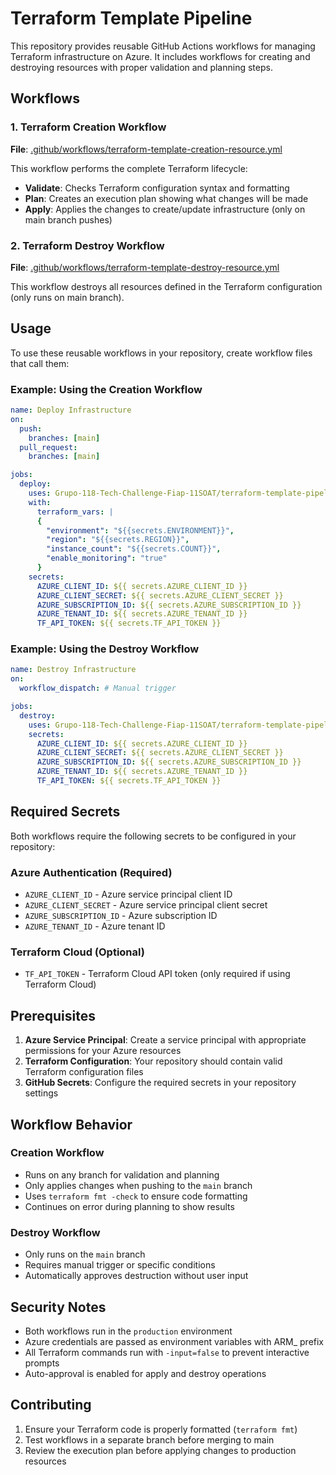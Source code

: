 # Terraform Template Pipeline

This repository provides reusable GitHub Actions workflows for managing Terraform infrastructure on Azure. It includes workflows for creating and destroying resources with proper validation and planning steps.

## Workflows

### 1. Terraform Creation Workflow
**File**: [.github/workflows/terraform-template-creation-resource.yml](.github/workflows/terraform-template-creation-resource.yml)

This workflow performs the complete Terraform lifecycle:
- **Validate**: Checks Terraform configuration syntax and formatting
- **Plan**: Creates an execution plan showing what changes will be made
- **Apply**: Applies the changes to create/update infrastructure (only on main branch pushes)

### 2. Terraform Destroy Workflow
**File**: [.github/workflows/terraform-template-destroy-resource.yml](.github/workflows/terraform-template-destroy-resource.yml)

This workflow destroys all resources defined in the Terraform configuration (only runs on main branch).

## Usage

To use these reusable workflows in your repository, create workflow files that call them:

### Example: Using the Creation Workflow

```yaml
name: Deploy Infrastructure
on:
  push:
    branches: [main]
  pull_request:
    branches: [main]

jobs:
  deploy:
    uses: Grupo-118-Tech-Challenge-Fiap-11SOAT/terraform-template-pipeline-grupo118-fase-3/.github/workflows/terraform-template-creation-resource.yml@main
    with:
      terraform_vars: |
      {
        "environment": "${{secrets.ENVIRONMENT}}",
        "region": "${{secrets.REGION}}",
        "instance_count": "${{secrets.COUNT}}",
        "enable_monitoring": "true"
      }
    secrets:
      AZURE_CLIENT_ID: ${{ secrets.AZURE_CLIENT_ID }}
      AZURE_CLIENT_SECRET: ${{ secrets.AZURE_CLIENT_SECRET }}
      AZURE_SUBSCRIPTION_ID: ${{ secrets.AZURE_SUBSCRIPTION_ID }}
      AZURE_TENANT_ID: ${{ secrets.AZURE_TENANT_ID }}
      TF_API_TOKEN: ${{ secrets.TF_API_TOKEN }}
```

### Example: Using the Destroy Workflow

```yaml
name: Destroy Infrastructure
on:
  workflow_dispatch: # Manual trigger

jobs:
  destroy:
    uses: Grupo-118-Tech-Challenge-Fiap-11SOAT/terraform-template-pipeline-grupo118-fase-3/.github/workflows/terraform-template-destroy-resource.yml@main
    secrets:
      AZURE_CLIENT_ID: ${{ secrets.AZURE_CLIENT_ID }}
      AZURE_CLIENT_SECRET: ${{ secrets.AZURE_CLIENT_SECRET }}
      AZURE_SUBSCRIPTION_ID: ${{ secrets.AZURE_SUBSCRIPTION_ID }}
      AZURE_TENANT_ID: ${{ secrets.AZURE_TENANT_ID }}
      TF_API_TOKEN: ${{ secrets.TF_API_TOKEN }}
```

## Required Secrets

Both workflows require the following secrets to be configured in your repository:

### Azure Authentication (Required)
- `AZURE_CLIENT_ID` - Azure service principal client ID
- `AZURE_CLIENT_SECRET` - Azure service principal client secret
- `AZURE_SUBSCRIPTION_ID` - Azure subscription ID
- `AZURE_TENANT_ID` - Azure tenant ID

### Terraform Cloud (Optional)
- `TF_API_TOKEN` - Terraform Cloud API token (only required if using Terraform Cloud)

## Prerequisites

1. **Azure Service Principal**: Create a service principal with appropriate permissions for your Azure resources
2. **Terraform Configuration**: Your repository should contain valid Terraform configuration files
3. **GitHub Secrets**: Configure the required secrets in your repository settings

## Workflow Behavior

### Creation Workflow
- Runs on any branch for validation and planning
- Only applies changes when pushing to the `main` branch
- Uses `terraform fmt -check` to ensure code formatting
- Continues on error during planning to show results

### Destroy Workflow
- Only runs on the `main` branch
- Requires manual trigger or specific conditions
- Automatically approves destruction without user input

## Security Notes

- Both workflows run in the `production` environment
- Azure credentials are passed as environment variables with ARM_ prefix
- All Terraform commands run with `-input=false` to prevent interactive prompts
- Auto-approval is enabled for apply and destroy operations

## Contributing

1. Ensure your Terraform code is properly formatted (`terraform fmt`)
2. Test workflows in a separate branch before merging to main
3. Review the execution plan before applying changes to production resources